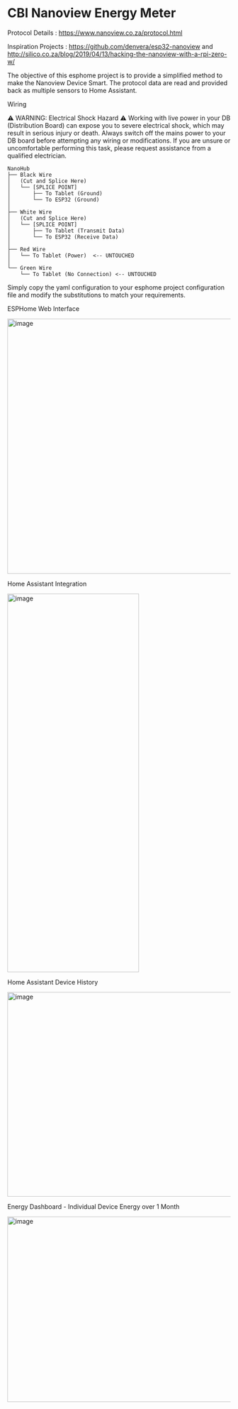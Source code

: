 # CBI Nanoview Energy Meter
Protocol Details : https://www.nanoview.co.za/protocol.html

Inspiration Projects : https://github.com/denvera/esp32-nanoview and http://silico.co.za/blog/2019/04/13/hacking-the-nanoview-with-a-rpi-zero-w/

The objective of this esphome project is to provide a simplified method to make the Nanoview Device Smart.
The protocol data are read and provided back as multiple sensors to Home Assistant.



Wiring

⚠️ WARNING: Electrical Shock Hazard ⚠️
Working with live power in your DB (Distribution Board) can expose you to severe electrical shock, which may result in serious injury or death.
Always switch off the mains power to your DB board before attempting any wiring or modifications. If you are unsure or uncomfortable performing this task, please request assistance from a qualified electrician.

````
NanoHub
├── Black Wire
│   (Cut and Splice Here)
│   └── [SPLICE POINT]
│       ├── To Tablet (Ground)
│       └── To ESP32 (Ground)
│
├── White Wire
│   (Cut and Splice Here)
│   └── [SPLICE POINT]
│       ├── To Tablet (Transmit Data)
│       └── To ESP32 (Receive Data)
│
├── Red Wire
│   └── To Tablet (Power)  <-- UNTOUCHED
│
└── Green Wire
    └── To Tablet (No Connection) <-- UNTOUCHED
````

Simply copy the yaml configuration to your esphome project configuration file and modify the substitutions to match your requirements.

ESPHome Web Interface

<img width="1829" height="575" alt="image" src="https://github.com/user-attachments/assets/97c55362-c7ed-43c4-a75d-1aa26c92dcc7" />

Home Assistant Integration

<img width="297" height="853" alt="image" src="https://github.com/user-attachments/assets/42d90140-9c0e-4993-9858-f6c2d8ca4b84" />

Home Assistant Device History

<img width="1633" height="461" alt="image" src="https://github.com/user-attachments/assets/a1609314-23c5-4a8a-96f6-c4dec0a8dac2" />

Energy Dashboard - Individual Device Energy over 1 Month

<img width="1373" height="418" alt="image" src="https://github.com/user-attachments/assets/64b151dc-5d74-4bec-9e8d-5f9b9796f11c" />

